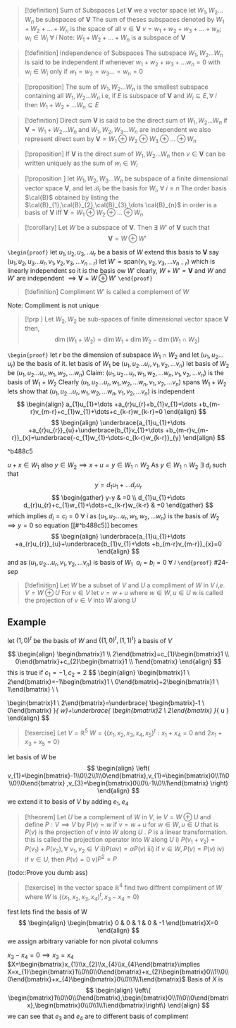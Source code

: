 >[!definition] Sum of Subspaces
>Let $\mathbf{V}$ we a vector space 
>let $W_{1},W_{2}\dots W_{n}$ be subspaces of $\mathbf{V}$
>The sum of theses subspaces denoted by $W_{1}+W_{2}+\dots +W_{n}$ is the space of all $v\in \mathbf{V}$ 
>$v=w_{1}+w_{2}+w_{3}+\dots+w_{n}; w_{i} \in W_{i} \ \forall \ i$
>Note: $W_{1}+W_{2}+\dots +W_{n}$ is a subspace of $\mathbf{V}$ 

>[!definition] Independence of Subspaces
>The subspace $W_{1},W_{2}\dots W_{n}$ is said to be independent if whenever
>$w_{1}+w_{2}+w_{3}+\dots w_{n}=0$ with $w_{i}\in W_{i}$ only if $w_{1}=w_{2}=w_{3}\dots=w_{n}=0$ 

>[!proposition]
>The sum of $W_{1},W_{2}\dots W_{n}$ is the smallest subspace containing all $W_{1},W_{2}\dots W_{n}$ i.e,
>if $E$ is subspace of $\mathbf{V}$ and $W_{i}\subseteq E, \forall \ i$ then $W_{1}+W_{2}+\dots W_{n} \subseteq E$

>[!definition] Direct sum
>$\mathbf{V}$ is said to be the direct sum of $W_{1},W_{2}\dots W_{n}$ if
>$\mathbf{V}=W_{1}+W_{2}\dots W_{n}$ and $W_{1},W_{2},W_{3}\dots W_{n}$ are independent
>we also represent direct sum by
>$\mathbf{V} = W_{1}\oplus W_{2} \oplus W_{3} \oplus \dots \oplus W_{n}$

>[!proposition]
>If $\mathbf{V}$ is the direct sum of $W_{1},W_{2}\dots W_{n}$ then
>$v\in \mathbf{V}$ can be written uniquely as the sum of $w_{i} \in W_{i}$ 

>[!proposition ] 
>let $W_{1},W_{2},W_{3}\dots W_{n}$ be subspace of a finite dimensional vector space $\mathbf{V}$, and let $\mathcal{B}_{i}$ be the basis for $W_{i}, \ \forall \ i\leq n$ 
>The order basis $\cal{B}$ obtained by listing the $\cal{B}_{1},\cal{B}_{2},\cal{B}_{3},\dots \cal{B}_{n}$ in order is a basis of $\mathbf{V}$ iff $\mathbf{V}=W_{1}\oplus W_{2}\oplus\dots\oplus W_{n}$ 

>[!corollary]
>Let $W$ be a subspace of $\mathbf{V}$. Then $\exists \ W'$ of $\mathbf{V}$ such that
>$$\mathbf{V}=W\oplus W'$$


`\begin{proof}`
let $u_{1},u_{2},u_{3},..u_{r}$ be a basis of $W$ extend this basis to $\mathbf{V}$ say $\left( u_{1},u_{2},u_{3}\dots u_{r},v_{1},v_{2},v_{3},\dots v_{n-r} \right)$
let $W'= \text{span}(v_{1},v_{2},v_{3},\dots v_{n-r})$ which is linearly independent so it is the basis ow $W'$ 
clearly, $W+W'=\mathbf{V}$ and $W$ and $W'$ are independent $\implies \mathbf{V} = W\oplus W'$ 
`\end{proof}` 
>[!definition] Compliment
> $W$' is called a complement of $W$ 

Note: Compliment is not unique

>[!prp ]
>Let $W_{2},W_{2}$ be sub-spaces of finite dimensional vector space $\mathbf{V}$ then,
>$$
>\dim(W_{1}+W_{2})=\dim W_{1}+ \dim W_{2}-\dim (W_{1}\cap W_{2})
>$$

`\begin{proof}`
let $r$ be the dimension of subspace $W_{1}\cap W_{2}$ and let $\left( u_{1},u_{2}\dots u_{r} \right)$ be the basis of it.
let basis of $W_{1}$ be $\left( u_{1},u_{2}\dots u_{r} ,v_{1},v_{2},\dots v_{n}\right)$ 
let basis of $W_{2}$ be $\left( u_{1},u_{2}\dots u_{r} ,w_{1},w_{2},\dots w_{n}\right)$ 
Claim: $\left( u_{1},u_{2}\dots u_{r} ,w_{1},w_{2},\dots w_{n},v_{1},v_{2},\dots v_{n}\right)$ is the basis of $W_{1}+W_{2}$ 
Clearly $\left( u_{1},u_{2}\dots u_{r} ,w_{1},w_{2},\dots w_{n},v_{1},v_{2},\dots v_{n}\right)$ spans $W_{1}+W_{2}$ 
lets show that $\left( u_{1},u_{2}\dots u_{r} ,w_{1},w_{2},\dots w_{n},v_{1},v_{2},\dots v_{n}\right)$ is independent
$$
\begin{align}
a_{1}u_{1}+\dots +a_{r}u_{r}+b_{1}v_{1}+\dots +b_{m-r}v_{m-r}+c_{1}w_{1}+\dots+c_{k-r}w_{k-r}=0
\end{align}
$$
$$
\begin{align} 
\underbrace{a_{1}u_{1}+\dots +a_{r}u_{r}}_{u}+\underbrace{b_{1}v_{1}+\dots +b_{m-r}v_{m-r}}_{x}=\underbrace{-c_{1}w_{1}-\dots-c_{k-r}w_{k-r}}_{y}
\end{align}
$$

^b488c5

$u+x \in W_{1}$ also $y\in W_{2}\implies x+u=y \in W_{1}\cap W_{2}$ 
As $y\in W_{1}\cap W_{2}\ \exists \ d_{i}$ such that
$$
y=d_{1}u_{1}+\dots d_{r}u_{r}
$$
$$
\begin{gather}
y-y & =0 \\
d_{1}u_{1}+\dots d_{r}u_{r}+c_{1}w_{1}+\dots+c_{k-r}w_{k-r} & =0
\end{gather}
$$
which implies $d_{i}=c_{i}=0 \ \forall \ i$ as $\left( u_{1},u_{2}\dots u_{r} ,w_{1},w_{2},\dots w_{n}\right)$ is the basis of $W_{2}\ \ \ \implies y=0$ 
so equation [[#^b488c5]] becomes
$$
\begin{align} 
\underbrace{a_{1}u_{1}+\dots +a_{r}u_{r}}_{u}+\underbrace{b_{1}v_{1}+\dots +b_{m-r}v_{m-r}}_{x}=0
\end{align}
$$
and as $\left( u_{1},u_{2}\dots u_{r} ,v_{1},v_{2},\dots v_{n}\right)$ is basis of $W_{1} \ \ a_{i}=b_{i}=0 \ \forall \ i$ 
`\end{proof}` 
#24-sep

> [!definition] 
> Let $W$ be a subset of $V$ and $U$ a compliment of $W$ in $V$ $i$,$e$. $V=W\oplus U$ 
> For $v\in V$ let $v=w+u$ where $w\in W, u\in U$
> $w$ is called the projection of $v\in V$ into $W$ along $U$ 

## Example 
let $(1,0)^{t}$ be the basis of $W$ and $\{ (1,0)^{t},(1,1)^{t} \}$ a basis of $V$ 

$$
\begin{align}
\begin{bmatrix}1 \\ 2\end{bmatrix}=c_{1}\begin{bmatrix}1 \\ 0\end{bmatrix}+c_{2}\begin{bmatrix}1 \\ 1\end{bmatrix}
\end{align}
$$
this is true if $c_{1}=-1,c_{2}=2$
$$
\begin{align}
\begin{bmatrix}1 \\ 2\end{bmatrix}=-1\begin{bmatrix}1 \\ 0\end{bmatrix}+2\begin{bmatrix}1 \\ 1\end{bmatrix} \\ \\

\begin{bmatrix}1 \\ 2\end{bmatrix}=\underbrace{ \begin{bmatrix}-1 \\ 0\end{bmatrix} }_{ w}+\underbrace{ \begin{bmatrix}2 \\ 2\end{bmatrix} }_{ u }
\end{align}
$$
> [!exercise] 
> Let $V=\mathbb{R}^{5}$
> $W=\{ (x_{1},x_{2},x_{3},x_{4},x_{5})^{t}:x_{1}+x_{4}=0\text{ and } 2x_{1}+x_{3}+x_{5}=0 \}$

let basis of $W$ be 
$$
\begin{align}
\left( v_{1}=\begin{bmatrix}-1\\0\\2\\1\\0\end{bmatrix},v_{1}=\begin{bmatrix}0\\1\\0\\0\\0\end{bmatrix} ,v_{3}=\begin{bmatrix}0\\0\\-1\\0\\1\end{bmatrix} \right) 
\end{align}
$$
we extend it to basis of $V$ by adding $e_{1},e_{4}$


> [!theorem] 
> Let $U$ be a complement of $W$ in $V$, ie $V=W\oplus U$ and define $P:V\implies V$ by $P(v)=w$ if $v=w+u$ for $w\in W,u\in U$ that is $P(v)$ is the projection of $v$ into $W$ along $U$ . $P$ is a linear transformation.
> this is called the projection operator into $W$ along $U$ 
> i) $P(v_{1}+v_{2})=P(v_{1})+P(v_{2}), \forall \ v_{1},v_{2}\in V$
> ii)$P(\alpha v)=\alpha P(v)$
> iii) if $v\in W,P(v)=P(v)$
> iv) if $v\in U,$ then $P(v)=0$
> v)$P^{2}=P$

 (todo::Prove you dumb ass) 

> [!exercise] 
> In the vector space $\mathbb{R}^{4}$ find two diffrent compliment of $W$ where $W$ is $\{ (x_{1},x_{2},x_{3},x_{4})^{t},x_{3}-x_{4}=0 \}$ 

first lets find the basis of W
$$
\begin{align}
\begin{bmatrix}
0 & 0 & 1 & 0 & -1
\end{bmatrix}X=0
\end{align}
$$
we assign arbitrary variable for non pivotal columns 

$x_3-x_{4}=0\implies x_{3}=x_{4}$
$X=\begin{bmatrix}x_{1}\\x_{2}\\x_{4}\\x_{4}\end{bmatrix}\implies X=x_{1}\begin{bmatrix}1\\0\\0\\0\end{bmatrix}+x_{2}\begin{bmatrix}0\\1\\0\\0\end{bmatrix}+x_{4}\begin{bmatrix}0\\0\\1\\1\end{bmatrix}$
Basis of $X$ is
$$
\begin{align}
\left\{ \begin{bmatrix}1\\0\\0\\0\end{bmatrix},\begin{bmatrix}0\\1\\0\\0\end{bmatrix},\begin{bmatrix}0\\0\\1\\1\end{bmatrix}\right\} 
\end{align}
$$
we can see that $e_{3}$ and $e_{4}$ are to different basis of compliment
 